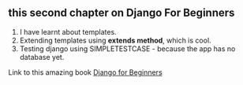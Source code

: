 ## this second chapter on Django For Beginners

1. I have learnt about templates.
1. Extending templates using **extends method**, which is cool.
1. Testing django using SIMPLETESTCASE - because the app has no database yet.

Link to this amazing book [Django for Beginners](https://djangoforbeginners.com/)